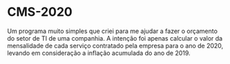 # CMS-2020
Um programa muito simples que criei para me ajudar a fazer o orçamento do setor de TI de uma companhia. A intenção foi apenas calcular o valor da mensalidade de cada serviço contratado pela empresa para o ano de 2020, levando em consideração a inflação acumulada do ano de 2019.
